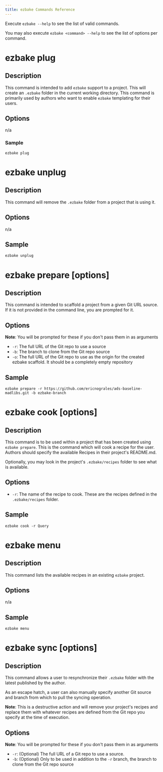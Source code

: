 ```yaml
---
title: ezbake Commands Reference
---
```


Execute `ezbake --help` to see the list of valid commands.

You may also execute `ezbake <command> --help` to see the list of options per command.

# ezbake plug

## Description

This command is intended to add `ezbake` support to a project. This will create an `.ezbake` folder in the current working directory.  This command is primarily used by authors who want to enable `ezbake` templating for their users.

## Options

n/a

### Sample

`ezbake plug`

# ezbake unplug

## Description

This command will remove the `.ezbake` folder from a project that is using it.

## Options

n/a

## Sample

`ezbake unplug`

# ezbake prepare [options]

## Description

This command is intended to scaffold a project from a given Git URL source.  If it is not provided in the command line, you are prompted for it.

## Options

**Note**: You will be prompted for these if you don't pass them in as arguments

* `-r`: The full URL of the Git repo to use a source
* `-b`: The branch to clone from the Git repo source
* `-o`: The full URL of the Git repo to use as the origin for the created ezbake scaffold. It should be a completely empty repository

## Sample

`ezbake prepare -r https://github.com/ericnograles/ads-baseline-madlibs.git -b ezbake-branch`

# ezbake cook [options]

## Description

This command is to be used within a project that has been created using `ezbake prepare`.  This is the command which will cook a recipe for the user.  Authors should specify the available Recipes in their project's README.md.

Optionally, you may look in the project's `.ezbake/recipes` folder to see what is available.

## Options

* `-r`: The name of the recipe to cook. These are the recipes defined in the `.ezbake/recipes` folder.

## Sample

`ezbake cook -r Query`

# ezbake menu

## Description

This command lists the available recipes in an existing `ezbake` project.

## Options

n/a

## Sample

`ezbake menu`

# ezbake sync [options]

## Description

This command allows a user to resynchronize their `.ezbake` folder with the latest published by the author.

As an escape hatch, a user can also manually specify another Git source and branch from which to pull the syncing operation.

**Note**: This is a destructive action and will remove your project's recipes and replace them with whatever recipes are defined from the Git repo you specify at the time of execution.

## Options

**Note**: You will be prompted for these if you don't pass them in as arguments

* `-r`: (Optional) The full URL of a Git repo to use a source.
* `-b`: (Optional) Only to be used in addition to the `-r` branch, the branch to clone from the Git repo source

